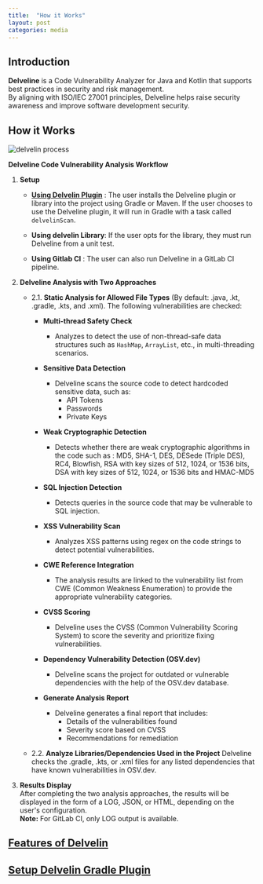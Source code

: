 ```yaml
---
title:  "How it Works"
layout: post
categories: media
---
```


## **Introduction**

**Delveline** is a Code Vulnerability Analyzer for Java and Kotlin that supports best practices in security and risk management.  
By aligning with ISO/IEC 27001 principles, Delveline helps raise security awareness and improve software development security.


## **How it Works**

![delvelin process](https://delvelin.github.io/assets/img/delvelin-diagram-transparent.png?raw=true)

**Delveline Code Vulnerability Analysis Workflow**

1. **Setup**
   
    - **<a target="_blank" href="https://delvelin.github.io/blog/setup-delvelin-gradle-plugin/">Using Delvelin Plugin</a>** : The user installs the Delveline plugin or library into the 
      project using Gradle or 
   Maven. If the user chooses to use the Delveline plugin, it will run in Gradle with a task 
   called `delvelinScan`. 
    - **Using delvelin Library**: If the user opts for the library, they must run Delveline from 
      a unit test.

   - **Using Gitlab CI** : The user can also run Delveline in a GitLab CI pipeline.

2. **Delveline Analysis with Two Approaches**
   - 2.1. **Static Analysis for Allowed File Types** (By default: .java, .kt, .gradle, .kts, and 
     .xml). The following vulnerabilities are checked:
     - **Multi-thread Safety Check**
          - Analyzes to detect the use of non-thread-safe data structures such as `HashMap`, `ArrayList`, etc., in multi-threading scenarios.

     - **Sensitive Data Detection**
          - Delveline scans the source code to detect hardcoded sensitive data, such as:
              - API Tokens
              - Passwords
              - Private Keys
     - **Weak Cryptographic Detection**
       - Detects whether there are weak cryptographic algorithms in the code such as : MD5, SHA-1, 
         DES, DESede (Triple DES), RC4, Blowfish, RSA with key sizes of 512, 1024, or 1536 bits, 
         DSA with key sizes of 512, 1024, or 1536 bits and HMAC-MD5
       
     - **SQL Injection Detection**
       - Detects queries in the source code that may be vulnerable to SQL injection.

     - **XSS Vulnerability Scan**
          - Analyzes XSS patterns using regex on the code strings to detect potential vulnerabilities.

     - **CWE Reference Integration**
          - The analysis results are linked to the vulnerability list from CWE (Common Weakness Enumeration) to provide the appropriate vulnerability categories.

     - **CVSS Scoring**
         - Delveline uses the CVSS (Common Vulnerability Scoring System) to score the severity and prioritize fixing vulnerabilities.

     - **Dependency Vulnerability Detection (OSV.dev)**
         - Delveline scans the project for outdated or vulnerable dependencies with the help of the OSV.dev database.

     - **Generate Analysis Report**
       - Delveline generates a final report that includes:
         - Details of the vulnerabilities found
         - Severity score based on CVSS
         - Recommendations for remediation

   - 2.2. **Analyze Libraries/Dependencies Used in the Project**
     Delveline checks the .gradle, .kts, or .xml files for any listed dependencies that have known vulnerabilities in OSV.dev.

3. **Results Display**  
   After completing the two analysis approaches, the results will be displayed in the form of a LOG, JSON, or HTML, depending on the user's configuration.  
   **Note:** For GitLab CI, only LOG output is available.

## <a href="https://delvelin.github.io/blog/features/">Features of Delvelin</a>

## <a href="https://delvelin.github.io/blog/setup-delvelin-gradle-plugin/">Setup Delvelin Gradle Plugin</a>
